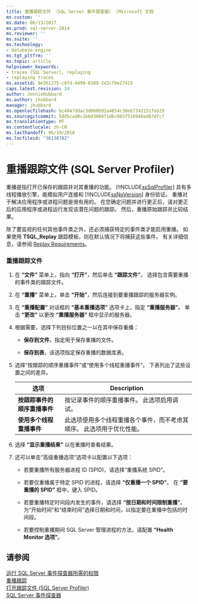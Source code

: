 ```yaml
---
title: 重播跟踪文件 （SQL Server 事件探查器） |Microsoft 文档
ms.custom: ''
ms.date: 06/13/2017
ms.prod: sql-server-2014
ms.reviewer: ''
ms.suite: ''
ms.technology:
- database-engine
ms.tgt_pltfrm: ''
ms.topic: article
helpviewer_keywords:
- traces [SQL Server], replaying
- replaying traces
ms.assetid: 9e361275-c8fd-4499-8389-242cf8e27415
caps.latest.revision: 24
author: JennieHubbard
ms.author: jhubbard
manager: jhubbard
ms.openlocfilehash: bc4047ddac3d088b92a4854c30eb7342151feb29
ms.sourcegitcommit: 5dd5cad0c1bbd308471d6c885f516948ad67dfcf
ms.translationtype: MT
ms.contentlocale: zh-CN
ms.lasthandoff: 06/19/2018
ms.locfileid: "36138782"
---
```

# <a name="replay-a-trace-file-sql-server-profiler"></a>重播跟踪文件 (SQL Server Profiler)
  重播是指打开已保存的跟踪并对其重播的功能。 [!INCLUDE[ssSqlProfiler](../../includes/sssqlprofiler-md.md)] 具有多线程播放引擎，能模拟用户连接和 [!INCLUDE[ssNoVersion](../../includes/ssnoversion-md.md)] 身份验证。 重播对于解决应用程序或进程问题是很有用的。 在您确定问题并进行更正后，请对更正后的应用程序或进程运行发现该潜在问题的跟踪。 然后，重播原始跟踪并比较结果。  
  
 除了要监视的任何其他事件类之外，还必须捕获特定的事件类才能启用重播。 如果使用 **TSQL_Replay** 跟踪模板，则在默认情况下将捕获这些事件。 有关详细信息，请参阅 [Replay Requirements](replay-requirements.md)。  
  
### <a name="to-replay-a-trace-file"></a>重播跟踪文件  
  
1.  在 **“文件”** 菜单上，指向 **“打开”**，然后单击 **“跟踪文件”**。 选择包含需要重播的事件类的跟踪文件。  
  
2.  在 **“重播”** 菜单上，单击 **“开始”**，然后连接到要重播跟踪的服务器实例。  
  
3.  在 **“重播配置”** 对话框的 **“基本重播选项”** 选项卡上，指定 **“重播服务器”**。 单击 **“更改”** 以更改 **“重播服务器”** 框中显示的服务器。  
  
4.  根据需要，选择下列目标位置之一以在其中保存重播：  
  
    -   **保存到文件**，指定用于保存重播的文件。  
  
    -   **保存到表**，该选项指定保存重播的数据库表。  
  
5.  选择“按跟踪的顺序重播事件”或“使用多个线程重播事件”。 下表列出了这些设置之间的差异。  
  
    |选项|Description|  
    |------------|-----------------|  
    |**按跟踪事件的顺序重播事件**|按记录事件的顺序重播事件。 此选项启用调试。|  
    |**使用多个线程重播事件**|此选项使用多个线程重播各个事件，而不考虑其顺序。 此选项用于优化性能。|  
  
6.  选择 **“显示重播结果”** 以在重播时查看结果。  
  
7.  还可以单击“高级重播选项”选项卡以配置以下选项：  
  
    -   若要重播所有服务器进程 ID (SPID)，请选择“重播系统 SPID”。  
  
    -   若要仅重播属于特定 SPID 的进程，请选择 **“仅重播一个 SPID”**。 在 **“要重播的 SPID”** 框中，键入 SPID。  
  
    -   若要重播特定时间段内发生的事件，请选择 **“按日期和时间限制重播”**。 为“开始时间”和“结束时间”选择日期和时间，以指定要在重播中包括的时间段。  
  
    -   若要控制重播期间 SQL Server 管理进程的方法，请配置 **“Health Monitor 选项”**。  
  
## <a name="see-also"></a>请参阅  
 [运行 SQL Server 事件探查器所需的权限](sql-server-profiler.md)   
 [重播跟踪](replay-traces.md)   
 [打开跟踪文件 (SQL Server Profiler)](open-a-trace-file-sql-server-profiler.md)   
 [SQL Server 事件探查器](sql-server-profiler.md)  
  
  